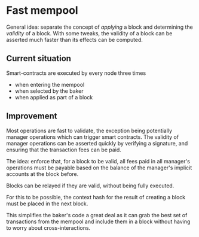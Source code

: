 # Fast mempool

General idea: separate the concept of *applying* a block and determining the *validity* of a block.
With some tweaks, the validity of a block can be asserted much faster than its effects can be computed.

## Current situation

Smart-contracts are executed by every node three times
 - when entering the mempool
 - when selected by the baker
 - when applied as part of a block

## Improvement

Most operations are fast to validate, the exception being potentially manager operations which can
trigger smart contracts. The validity of manager operations can be asserted quickly by verifying a
signature, and ensuring that the transaction fees can be paid.

The idea: enforce that, for a block to be valid, all fees paid in all manager's operations must be payable based on the balance
of the manager's implicit accounts at the block before.

Blocks can be relayed if they are valid, without being fully executed.

For this to be possible, the context hash for the result of creating a block must be placed in the next block.

This simplifies the baker's code a great deal as it can grab the best set of transactions from the mempool
and include them in a block without having to worry about cross-interactions.
